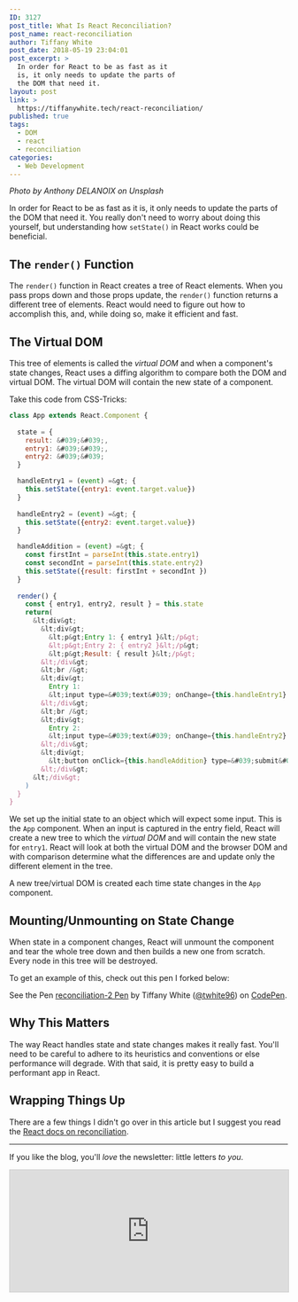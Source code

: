 ```yaml
---
ID: 3127
post_title: What Is React Reconciliation?
post_name: react-reconciliation
author: Tiffany White
post_date: 2018-05-19 23:04:01
post_excerpt: >
  In order for React to be as fast as it
  is, it only needs to update the parts of
  the DOM that need it.
layout: post
link: >
  https://tiffanywhite.tech/react-reconciliation/
published: true
tags:
  - DOM
  - react
  - reconciliation
categories:
  - Web Development
---
```

*Photo by Anthony DELANOIX on Unsplash*

In order for React to be as fast as it is, it only needs to update the parts of the DOM that need it. You really don't need to worry about doing this yourself, but understanding how `setState()` in React works could be beneficial.

## The `render()` Function

The `render()` function in React creates a tree of React elements. When you pass props down and those props update, the `render()` function returns a different tree of elements. React would need to figure out how to accomplish this, and, while doing so, make it efficient and fast.

## The Virtual DOM

This tree of elements is called the *virtual DOM* and when a component's state changes, React uses a diffing algorithm to compare both the DOM and virtual DOM. The virtual DOM will contain the new state of a component.

Take this code from CSS-Tricks:

```js
class App extends React.Component {
  
  state = {
    result: &#039;&#039;,
    entry1: &#039;&#039;,
    entry2: &#039;&#039;
  }

  handleEntry1 = (event) =&gt; {
    this.setState({entry1: event.target.value})
  }
  
  handleEntry2 = (event) =&gt; {
    this.setState({entry2: event.target.value})
  }

  handleAddition = (event) =&gt; {
    const firstInt = parseInt(this.state.entry1)
    const secondInt = parseInt(this.state.entry2)
    this.setState({result: firstInt + secondInt })
  }
  
  render() {
    const { entry1, entry2, result } = this.state
    return(
      &lt;div&gt;  
        &lt;div&gt;
          &lt;p&gt;Entry 1: { entry1 }&lt;/p&gt;
          &lt;p&gt;Entry 2: { entry2 }&lt;/p&gt;
          &lt;p&gt;Result: { result }&lt;/p&gt;
        &lt;/div&gt;
        &lt;br /&gt;
        &lt;div&gt;
          Entry 1: 
          &lt;input type=&#039;text&#039; onChange={this.handleEntry1} /&gt;
        &lt;/div&gt;
        &lt;br /&gt;
        &lt;div&gt;
          Entry 2: 
          &lt;input type=&#039;text&#039; onChange={this.handleEntry2} /&gt;
        &lt;/div&gt;
        &lt;div&gt;
          &lt;button onClick={this.handleAddition} type=&#039;submit&#039;&gt;Add&lt;/button&gt;
        &lt;/div&gt;
      &lt;/div&gt;
    )
  }
}
```

We set up the initial state to an object which will expect some input. This is the `App` component. When an input is captured in the entry field, React will create a new tree to which the *virtual DOM* and will contain the new state for `entry1`. React will look at both the virtual DOM and the browser DOM and with comparison determine what the differences are and update only the different element in the tree.

A new tree/virtual DOM is created each time state changes in the `App` component.

## Mounting/Unmounting on State Change

When state in a component changes, React will unmount the component and tear the whole tree down and then builds a new one from scratch. Every node in this tree will be destroyed.

To get an example of this, check out this pen I forked below:

<p data-height="467" data-theme-id="22729" data-slug-hash="WJPeME" data-default-tab="js,result" data-user="twhite96" data-embed-version="2" data-pen-title="reconciliation-2 Pen" class="codepen">See the Pen <a href="https://codepen.io/twhite96/pen/WJPeME/">reconciliation-2 Pen</a> by Tiffany White (<a href="https://codepen.io/twhite96">@twhite96</a>) on <a href="https://codepen.io">CodePen</a>.</p>
<script async src="https://static.codepen.io/assets/embed/ei.js"></script>


## Why This Matters

The way React handles state and state changes makes it really fast. You'll need to be careful to adhere to its heuristics and conventions or else performance will degrade. With that said, it is pretty easy to build a performant app in React.

## Wrapping Things Up

There are a few things I didn't go over in this article but I suggest you read the [React docs on reconciliation](https://reactjs.org/docs/reconciliation.html).

---

If you like the blog, you'll *love* the newsletter: little letters *to you*.

<iframe
scrolling="no"
style="width:100%!important;height:220px;border:1px #ccc solid !important"
src="https://buttondown.email/tiffanywhite?as_embed=true"
></iframe>